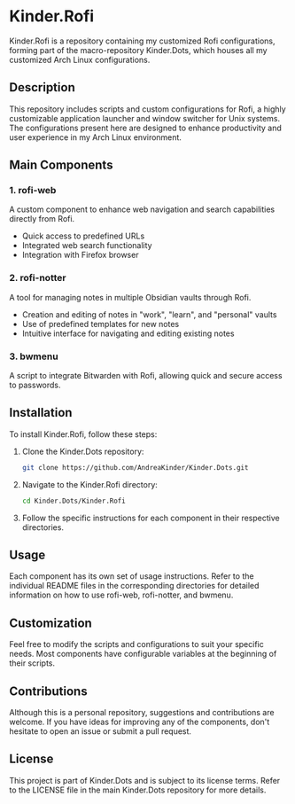 # Kinder.Rofi

Kinder.Rofi is a repository containing my customized Rofi configurations, forming part of the macro-repository Kinder.Dots, which houses all my customized Arch Linux configurations.

## Description

This repository includes scripts and custom configurations for Rofi, a highly customizable application launcher and window switcher for Unix systems. The configurations present here are designed to enhance productivity and user experience in my Arch Linux environment.

## Main Components

### 1. rofi-web

A custom component to enhance web navigation and search capabilities directly from Rofi.

- Quick access to predefined URLs
- Integrated web search functionality
- Integration with Firefox browser

### 2. rofi-notter

A tool for managing notes in multiple Obsidian vaults through Rofi.

- Creation and editing of notes in "work", "learn", and "personal" vaults
- Use of predefined templates for new notes
- Intuitive interface for navigating and editing existing notes

### 3. bwmenu

A script to integrate Bitwarden with Rofi, allowing quick and secure access to passwords.

## Installation

To install Kinder.Rofi, follow these steps:

1. Clone the Kinder.Dots repository:
    
    ```bash
    git clone https://github.com/AndreaKinder/Kinder.Dots.git
    ```
    
2. Navigate to the Kinder.Rofi directory:
    
    ```bash
    cd Kinder.Dots/Kinder.Rofi
    ```
    
3. Follow the specific instructions for each component in their respective directories.

## Usage

Each component has its own set of usage instructions. Refer to the individual README files in the corresponding directories for detailed information on how to use rofi-web, rofi-notter, and bwmenu.

## Customization

Feel free to modify the scripts and configurations to suit your specific needs. Most components have configurable variables at the beginning of their scripts.

## Contributions

Although this is a personal repository, suggestions and contributions are welcome. If you have ideas for improving any of the components, don't hesitate to open an issue or submit a pull request.

## License

This project is part of Kinder.Dots and is subject to its license terms. Refer to the LICENSE file in the main Kinder.Dots repository for more details.